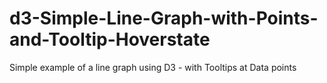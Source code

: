 d3-Simple-Line-Graph-with-Points-and-Tooltip-Hoverstate
=======================================================
Simple example of a line graph using D3 - with Tooltips at Data points
